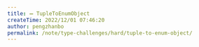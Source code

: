 ```yaml
---
title: ➖ TupleToEnumObject
createTime: 2022/12/01 07:46:20
author: pengzhanbo
permalink: /note/type-challenges/hard/tuple-to-enum-object/
---
```

